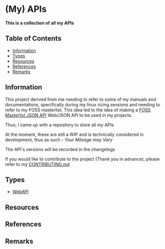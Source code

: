 # (My) APIs

<b>This is a collection of all my APIs</b>

## Table of Contents
+ [Information](#information)
+ [Types](#types)
+ [Resources](#resources)
+ [References](#references)
+ [Remarks](#remarks)

## Information

This project derived from me needing to refer to some of my manuals and documentations, specifically during my linux ricing sessions and needing to refer to my FOSS masterlist. 
This idea led to the idea of making a [FOSS Masterlist JSON API](WebAPI/foss_pkgs.json) Web/JSON API to be used in my projects.

Thus, I came up with a repository to store all my APIs

At the moment, these are still a WIP and is technically considered in development, thus as such - *Your Mileage may Vary*

The API's versions will be recorded in the changelogs

If you would like to contribute to the project (Thank you in advance), please refer to my [CONTRIBUTING.md]("../CONTRIBUTING.md")

## Types

+ [WebAPI](WebAPI)

## Resources

## References

## Remarks